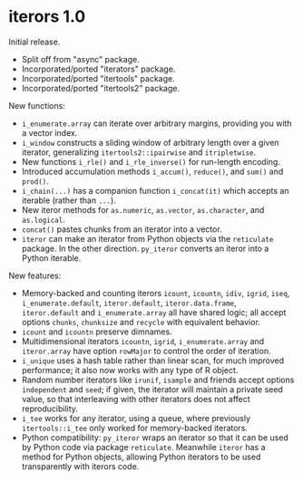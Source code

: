# iterors  1.0

Initial release.

  * Split off from "async" package.
  * Incorporated/ported "iterators" package.
  * Incorporated/ported "itertools" package.
  * Incorporated/ported "itertools2" package.  

New functions:

  * `i_enumerate.array` can iterate over arbitrary margins, providing you
    with a vector index.
  * `i_window` constructs a sliding window of arbitrary length over a given
    iterator, generalizing `itertools2::ipairwise` and `itripletwise`.
  * New functions `i_rle()` and `i_rle_inverse()` for run-length encoding.
  * Introduced accumulation methods `i_accum()`, `reduce()`, and `sum()`
    and `prod()`.
  * `i_chain(...)` has a companion function `i_concat(it)` which accepts
    an iterable (rather than `...`).
  * New iteror methods for `as.numeric`, `as.vector`, `as.character`,
    and `as.logical`.
  * `concat()` pastes chunks from an iterator into a vector.
  * `iteror` can make an iterator from Python objects via the
    `reticulate` package. In the other direction. `py_iteror` converts
    an iteror into a Python iterable.

New features:

  * Memory-backed and counting iterors `icount`, `icountn`, `idiv`,
    `igrid`, `iseq`, `i_enumerate.default`, `iteror.default`,
    `iteror.data.frame`, `iteror.default` and `i_enumerate.array`
    all have shared logic; all accept options `chunks`, `chunksize`
    and `recycle` with equivalent behavior.
  * `icount` and `icountn` preserve dimnames.
  * Multidimensional iterators `icountn`, `igrid`, `i_enumerate.array` and
    `iteror.array` have option `rowMajor` to control the order of iteration.
  * `i_unique` uses a hash table rather than linear scan, for much improved
    performance; it also now works with any type of R object.
  * Random number iterators like `irunif`, `isample` and friends
    accept options `independent` and `seed`; if given, the iterator will maintain a
    private seed value, so that interleaving with other iterators does
    not affect reproducibility.
  * `i_tee` works for any iterator, using a queue, where previously
    `itertools::i_tee` only worked for memory-backed iterators.
  * Python compatibility: `py_iteror` wraps an iterator so that it can
    be used by Python code via package `reticulate`. Meanwhile
    `iteror` has a method for Python objects, allowing Python
    iterators to be used transparently with iterors code.
